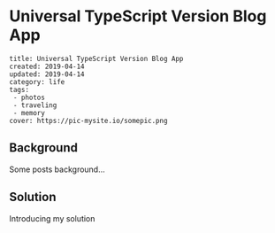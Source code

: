 # Universal TypeScript Version Blog App


```metadata
title: Universal TypeScript Version Blog App
created: 2019-04-14
updated: 2019-04-14
category: life
tags: 
 - photos
 - traveling
 - memory
cover: https://pic-mysite.io/somepic.png
```



## Background 

Some posts background...


## Solution

Introducing my solution
